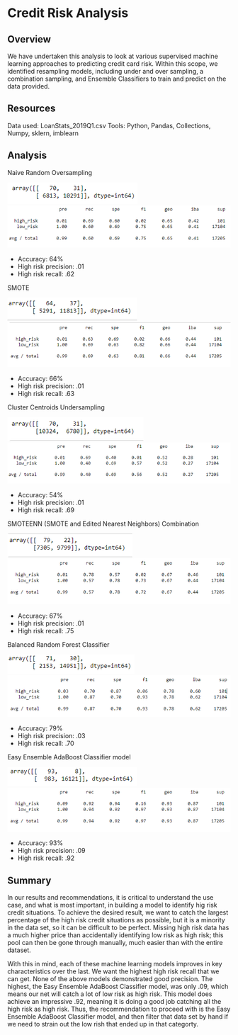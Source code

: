 # Credit Risk Analysis

## Overview

We have undertaken this analysis to look at various supervised machine learning approaches to predicting credit card risk. Within this scope, we identified resampling models, including under and over sampling, a combination sampling, and Ensemble Classifiers to train and predict on the data provided.

## Resources
Data used: LoanStats_2019Q1.csv
Tools: Python, Pandas, Collections, Numpy, sklern, imblearn

## Analysis

Naive Random Oversampling

![](Resources/naivecon.PNG)
![](Resources/naiveclass.PNG)

* Accuracy: 64%
* High risk precision: .01
* High risk recall: .62

SMOTE

![](Resources/smotecon.PNG)
![](Resources/smoteclass.PNG)

* Accuracy: 66%
* High risk precision: .01
* High risk recall: .63


Cluster Centroids Undersampling

![](Resources/clustercon.PNG)
![](Resources/clusterclass.PNG)

* Accuracy: 54%
* High risk precision: .01
* High risk recall: .69

SMOTEENN (SMOTE and Edited Nearest Neighbors) Combination

![](Resources/smoteencon.PNG)
![](Resources/smoteenclass.PNG)

* Accuracy: 67%
* High risk precision: .01
* High risk recall: .75

Balanced Random Forest Classifier

![](Resources/forestcon.PNG)
![](Resources/forestclass.PNG)

* Accuracy: 79%
* High risk precision: .03
* High risk recall: .70

Easy Ensemble AdaBoost Classifier model

![](Resources/easycon.PNG)
![](Resources/easyclass.PNG)

* Accuracy: 93%
* High risk precision: .09
* High risk recall: .92

## Summary

In our results and recommendations, it is critical to understand the use case, and what is most important, in building a model to identify hig risk credit situations. To achieve the desired result, we want to catch the largest percentage of the high risk credit situations as possible, but it is a minority in the data set, so it can be difficult to be perfect. Missing high risk data has a much higher price than accidentally identifying low risk as high risk; this pool can then be gone through manually, much easier than with the entire dataset.

With this in mind, each of these machine learning models improves in key characteristics over the last. We want the highest high risk recall that we can get. None of the above models demonstrated good precision. The highest, the Easy Ensemble AdaBoost Classifier model, was only .09, which means our net will catch a lot of low risk as high risk. This model does achieve an impressive .92, meaning it is doing a good job catching all the high risk as high risk. Thus, the recommendation to proceed with is the Easy Ensemble AdaBoost Classifier model, and then filter that data set by hand if we need to strain out the low rish that ended up in that categorty.




